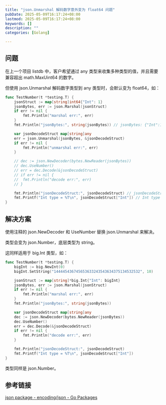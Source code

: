 ```yaml
---
title: "json.Unmarshal 解码数字意外变为 float64 问题"
pubDate: 2025-05-09T16:17:24+08:00
lastmod: 2025-05-09T16:17:24+08:00
keywords: []
description: ""
categories: [Golang]

---
```


## 问题

在上一个项目 listdb 中，客户希望通过 any 类型来收集多种类型的值，并且需要兼容超出 math.MaxUint64 的数字。

但使用 json.Unmarshal 解码数字类型到 any 类型时，会默认变为 float64，如：

```go
func TestNumber(t *testing.T) {
	jsonStruct := map[string]int64{"Int": 1}
	jsonBytes, err := json.Marshal(jsonStruct)
	if err != nil {
		fmt.Println("marshal err:", err)
	}
	fmt.Println("jsonBytes:", string(jsonBytes)) // jsonBytes: {"Int":1}

	var jsonDecodeStruct map[string]any
	err = json.Unmarshal(jsonBytes, &jsonDecodeStruct)
	if err != nil {
		fmt.Println("unmarshal err:", err)
	}

	// dec := json.NewDecoder(bytes.NewReader(jsonBytes))
	// dec.UseNumber()
	// err = dec.Decode(&jsonDecodeStruct)
	// if err != nil {
	// 	fmt.Println("decode err:", err)
	// }

	fmt.Println("jsonDecodeStruct:", jsonDecodeStruct) // jsonDecodeStruct: map[Int:1]
	fmt.Printf("Int type = %T\n", jsonDecodeStruct["Int"]) // Int type = float64
}
```

## 解决方案

使用注释的 json.NewDecoder 和 UseNumber 替换 json.Unmarshal 来解决。

类型会变为 json.Number，底层类型为 string。

这同样适用于 big.Int 类型，如：

```go
func TestNumber(t *testing.T) {
	bigInt := big.NewInt(0)
	bigInt.SetString("144445436745653633243543634375134532532", 10)

	jsonStruct := map[string]*big.Int{"Int": bigInt}
	jsonBytes, err := json.Marshal(jsonStruct)
	if err != nil {
		fmt.Println("marshal err:", err)
	}
	fmt.Println("jsonBytes:", string(jsonBytes))

	var jsonDecodeStruct map[string]any
	dec := json.NewDecoder(bytes.NewReader(jsonBytes))
	dec.UseNumber()
	err = dec.Decode(&jsonDecodeStruct)
	if err != nil {
		fmt.Println("decode err:", err)
	}

	fmt.Println("jsonDecodeStruct:", jsonDecodeStruct)
	fmt.Printf("Int type = %T\n", jsonDecodeStruct["Int"])
}
```

类型同样是 json.Number。

## 参考链接

[json package - encoding/json - Go Packages](https://pkg.go.dev/encoding/json#Decoder.UseNumber "json package - encoding/json - Go Packages")